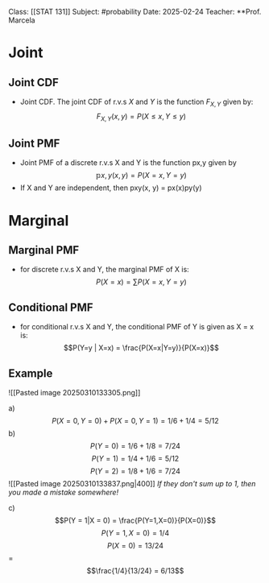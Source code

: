 Class: [[STAT 131]]
Subject: #probability 
Date: 2025-02-24
Teacher: **Prof. Marcela

# Joint

## Joint CDF
- Joint CDF. The joint CDF of r.v.s $X$ and $Y$ is the function $F_{X, Y}$ given by:
$$F_{X, Y}(x, y) = P(X \leq x, Y \leq y)$$
## Joint PMF
- Joint PMF of a discrete r.v.s X and Y is the function px,y given by
$$\mathbb{p}{x,y}(x, y) = P(X = x, Y = y)$$
- If X and Y are independent, then pxy(x, y) = px(x)py(y)

# Marginal

## Marginal PMF
- for discrete r.v.s X and Y, the marginal PMF of X is:
$$P(X=x) = \sum P(X=x, Y=y)$$

## Conditional PMF
 - for conditional r.v.s X and Y, the conditional PMF of Y is given as X = x is:
$$P(Y=y | X=x) = \frac{P(X=x|Y=y)}{P(X=x)}$$

## Example
![[Pasted image 20250310133305.png]]

a) $$P(X = 0, Y=0) + P(X = 0, Y=1) = 1/6 + 1/4 = 5/12$$
b) 
$$P(Y = 0) = 1/6 + 1/8 = 7/24$$
$$P(Y = 1) = 1/4 + 1/6 = 5/12$$
$$P(Y = 2) = 1/8 + 1/6 = 7/24$$
![[Pasted image 20250310133837.png|400]]
*If they don't sum up to 1, then you made a mistake somewhere!*

c) $$P(Y = 1|X = 0) = \frac{P(Y=1,X=0)}{P(X=0)}$$
$$P(Y = 1, X = 0) = 1/4$$
$$P(X = 0) = 13/24$$
 = $$\frac{1/4}{13/24} = 6/13$$